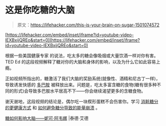 # 这是你吃糖的大脑

> 原文：<https://lifehacker.com/this-is-your-brain-on-sugar-1501074572>

 [https://lifehacker.com/embed/inset/iframe?id=youtube-video-lEXBxijQREo&start=0](https://lifehacker.com/embed/inset/iframe?id=youtube-video-lEXBxijQREo&start=0) 

根据一些美国健康专家 的说法，吃太多的糖会像吸烟或大量饮酒一样对你有害。TED Ed 的这段视频解释了糖对你的大脑和身体的影响，以及为什么它如此容易上瘾。



正如视频所指出的，糖激活了我们大脑的奖励系统(就像性、酒精和尼古丁一样)，导致诱发快感的 [多巴胺](https://lifehacker.com/how-to-harnass-your-brains-dopamine-supply-and-increas-1496989326) 被释放出来。问题是，吃太多富含糖的食物(糖有很多种不同的形式)会导致多巴胺水平居高不下——你会继续渴望更多的含糖食物。

谢天谢地，这段视频的结论是，偶尔吃一块楔形蛋糕不会伤害你。学习 [消耗糖分的更健康方式](https://lifehacker.com/what-sugar-actually-does-to-your-brain-and-body-5809331) 和 [如何避免糖分导致的能量崩溃](http://lifehacker.com/why-sugar-makes-you-tired-and-what-you-can-do-about-it-5866700) 。

[糖如何影响大脑——妮可·阿韦娜](http://ed.ted.com/lessons/how-sugar-affects-the-brain-nicole-avena) |泰德·艾德